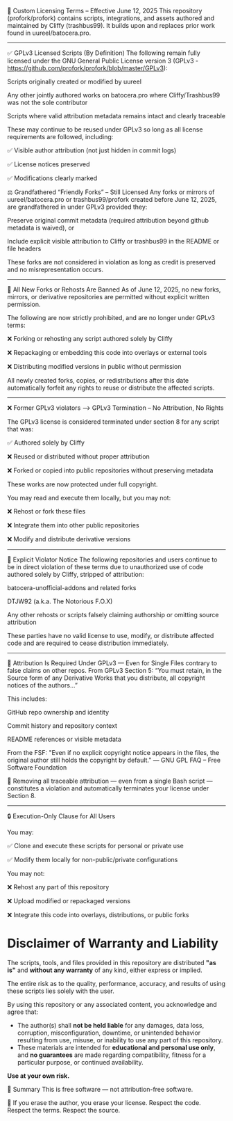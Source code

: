 📜 Custom Licensing Terms – Effective June 12, 2025
This repository (profork/profork) contains scripts, integrations, and assets authored and maintained by Cliffy (trashbus99). It builds upon and replaces prior work found in uureel/batocera.pro.
_______

✅ GPLv3 Licensed Scripts (By Definition)
The following remain fully licensed under the GNU General Public License version 3 (GPLv3 - https://github.com/profork/profork/blob/master/GPLv3):

Scripts originally created or modified by uureel

Any other jointly authored works on batocera.pro where Cliffy/Trashbus99 was not the sole contributor

Scripts where valid attribution metadata remains intact and clearly traceable

These may continue to be reused under GPLv3 so long as all license requirements are followed, including:

✅ Visible author attribution (not just hidden in commit logs)

✅ License notices preserved

✅ Modifications clearly marked

⚖️ Grandfathered “Friendly Forks” – Still Licensed
Any forks or mirrors of uureel/batocera.pro or trashbus99/profork created before June 12, 2025, are grandfathered in under GPLv3 provided they:

Preserve original commit metadata (required attribution beyond github metadata is waived), or

Include explicit visible attribution to Cliffy or trashbus99 in the README or file headers

These forks are not considered in violation as long as credit is preserved and no misrepresentation occurs.


_______


🚫 All New Forks or Rehosts Are Banned
As of June 12, 2025, no new forks, mirrors, or derivative repositories are permitted without explicit written permission.

The following are now strictly prohibited, and are no longer under GPLv3 terms:

❌ Forking or rehosting any script authored solely by Cliffy

❌ Repackaging or embedding this code into overlays or external tools

❌ Distributing modified versions in public without permission

All newly created forks, copies, or redistributions after this date automatically forfeit any rights to reuse or distribute the affected scripts.

_________



❌  Former GPLv3 violators --> GPLv3 Termination – No Attribution, No Rights

The GPLv3 license is considered terminated under section 8 for any script that was:

✅ Authored solely by Cliffy

❌ Reused or distributed without proper attribution

❌ Forked or copied into public repositories without preserving metadata

These works are now protected under full copyright.

You may read and execute them locally, but you may not:

❌ Rehost or fork these files

❌ Integrate them into other public repositories

❌ Modify and distribute derivative versions

_____________
🛑 Explicit Violator Notice
The following repositories and users continue to be in direct violation of these terms due to unauthorized use of code authored solely by Cliffy, stripped of attribution:

batocera-unofficial-addons and related forks

DTJW92 (a.k.a. The Notorious F.O.X)

Any other rehosts or scripts falsely claiming authorship or omitting source attribution

These parties have no valid license to use, modify, or distribute affected code and are required to cease distribution immediately.

_______
📢 Attribution Is Required Under GPLv3 — Even for Single Files contrary to false claims on other repos.
From GPLv3 Section 5:
“You must retain, in the Source form of any Derivative Works that you distribute, all copyright notices of the authors…”

This includes:

GitHub repo ownership and identity

Commit history and repository context

README references or visible metadata

From the FSF:
"Even if no explicit copyright notice appears in the files, the original author still holds the copyright by default."
— GNU GPL FAQ – Free Software Foundation


🚫 Removing all traceable attribution — even from a single Bash script — constitutes a violation and automatically terminates your license under Section 8.

________

🔒 Execution-Only Clause for All Users

You may:

✅ Clone and execute these scripts for personal or private use

✅ Modify them locally for non-public/private configurations

You may not:

❌ Rehost any part of this repository

❌ Upload modified or repackaged versions

❌ Integrate this code into overlays, distributions, or public forks



# Disclaimer of Warranty and Liability

The scripts, tools, and files provided in this repository are distributed **"as is"** and **without any warranty** of any kind, either express or implied.

The entire risk as to the quality, performance, accuracy, and results of using these scripts lies solely with the user.

By using this repository or any associated content, you acknowledge and agree that:

- The author(s) shall **not be held liable** for any damages, data loss, corruption, misconfiguration, downtime, or unintended behavior resulting from use, misuse, or inability to use any part of this repository.
- These materials are intended for **educational and personal use only**, and **no guarantees** are made regarding compatibility, fitness for a particular purpose, or continued availability.



**Use at your own risk.**

🧠 Summary
This is free software — not attribution-free software.

🚫 If you erase the author, you erase your license.
Respect the code. Respect the terms. Respect the source.
